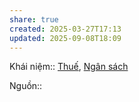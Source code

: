 ```yaml
---
share: true
created: 2025-03-27T17:13
updated: 2025-09-08T18:09
---
```

Khái niệm:: [Thuế](../../%CE%9E%20Kh%C3%A1i%20ni%E1%BB%87m/Thu%E1%BA%BF.md), [Ngân sách](../../%CE%9E%20Kh%C3%A1i%20ni%E1%BB%87m/Ng%C3%A2n%20s%C3%A1ch.md)

Nguồn:: 
